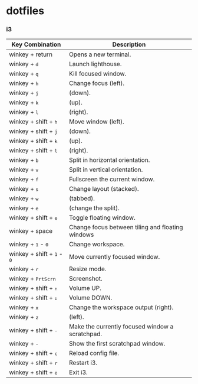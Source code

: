 # dotfiles

### i3

| Key Combination                 | Description                                                                                            |
| ------------------------------- | ------------------------------------------------------------------------------------------------------ |
| winkey + return                 | Opens a new terminal.                                                                             |
| winkey + <kbd>d</kbd>           | Launch lighthouse.                                                                  |
| winkey + <kbd>q</kbd>           | Kill focused window.                                                               |
| winkey + <kbd>h</kbd>           | Change focus (left).                                                                |
| winkey + <kbd>j</kbd>           | (down).                                                           |
| winkey + <kbd>k</kbd>           | (up).                                                                  |
| winkey + <kbd>l</kbd>           | (right).               
| winkey + shift + <kbd>h</kbd>   | Move window (left).                                                                |
| winkey + shift + <kbd>j</kbd>   | (down).                                                           |
| winkey + shift + <kbd>k</kbd>   | (up).                                                                  |
| winkey + shift + <kbd>l</kbd>   | (right).   
| winkey + <kbd>b</kbd>           | Split in horizontal orientation.    
| winkey + <kbd>v</kbd>           | Split in vertical orientation.
| winkey + <kbd>f</kbd>           | Fullscreen the current window.
| winkey + <kbd>s</kbd>           | Change layout (stacked).
| winkey + <kbd>w</kbd>           | (tabbed).
| winkey + <kbd>e</kbd>           | (change the split).
| winkey + shift + <kbd>e</kbd>   | Toggle floating window.
| winkey + space                  | Change focus between tiling and floating windows
| winkey + <kbd>1</kbd> - <kbd>0</kbd> | Change workspace.
| winkey + shift + <kbd>1</kbd> - <kbd>0</kbd> | Move currently focused window.
| winkey + <kbd>r</kbd>           | Resize mode.
| winkey + <kbd>PrtScrn</kbd>     | Screenshot.
| winkey + shift + <kbd>↑</kbd>   | Volume UP.
| winkey + shift + <kbd>↓</kbd>   | Volume DOWN.
| winkey + <kbd>x</kbd>           | Change the workspace output (right).
| winkey + <kbd>z</kbd>           | (left).
| winkey + shift + <kbd>-</kbd>   | Make the currently focused window a scratchpad.
| winkey + <kbd>-</kbd>           | Show the first scratchpad window.
| winkey + shift + <kbd>c</kbd>   | Reload config file.
| winkey + shift + <kbd>r</kbd>   | Restart i3.
| winkey + shift + <kbd>e</kbd>   | Exit i3.










